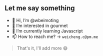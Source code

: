 ## Let me say something

- 👋 Hi, I’m @wbeimoting
- 👀 I’m interested in gourmet
- 🌱 I’m currently learning Javascript
- 📫 How to reach me? -> `weicheng.c@pm.me`

> That's it, I'll add more 😄

<!---
wbeimoting/wbeimoting is a ✨ special ✨ repository because its `README.md` (this file) appears on your GitHub profile.
You can click the Preview link to take a look at your changes.
--->
